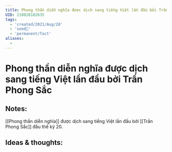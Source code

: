 ```yaml
---
title: Phong thần diễn nghĩa được dịch sang tiếng Việt lần đầu bởi Trần Phong Sắc
UID: 210828102635
tags:
  - 'created/2021/Aug/28'
  - 'seed🥜'
  - 'permanent/fact'
aliases:
  - 
---
```

# Phong thần diễn nghĩa được dịch sang tiếng Việt lần đầu bởi Trần Phong Sắc

## Notes:
[[Phong thần diễn nghĩa]] được dịch sang tiếng Việt lần đầu bởi [[Trần Phong Sắc]] đầu thế kỷ 20.

## Ideas & thoughts:
